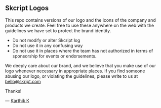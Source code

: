 ## Skcript Logos

This repo contains versions of our logo and the icons of the company and products we create. Feel free to use these anywhere on the web with the guidelines we have set to protect the brand identity.

- Do not modify or alter Skcript log
- Do not use it in any confusing way
- Do not use it in places where the team has not authorized in terms of sponsorship for events or endorsements.

We deeply care about our brand, and we believe that you make use of our logo whenever necessary in appropriate places. If you find someone abusing our logo, or violating the guidelines, please write to us at [bello@skript.com](mailto:bello@skcript.com)

Thanks! 

— [Karthik K](https://twitter.com/imkarthikk)